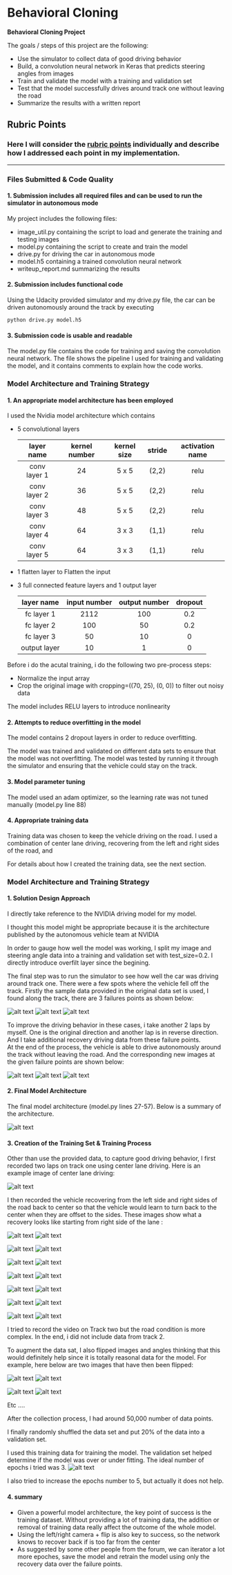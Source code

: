 # **Behavioral Cloning** 
**Behavioral Cloning Project**

The goals / steps of this project are the following:
* Use the simulator to collect data of good driving behavior
* Build, a convolution neural network in Keras that predicts steering angles from images
* Train and validate the model with a training and validation set
* Test that the model successfully drives around track one without leaving the road
* Summarize the results with a written report


[//]: # (Image References)

[image1]: ./examples/model_summary.png "summary of the model"
[image2]: ./examples/outImage1.png "failure point 1"
[image3]: ./examples/outImage2.png "failure point 2"
[image4]: ./examples/outImage3.png "failure point 3"
[image5]: ./examples/inImage1.png "recovery image of failure point 1"
[image6]: ./examples/inImage2.png "recovery image of failure point 2"
[image7]: ./examples/inImage3.png "recovery image of failure point 3"
[image8]: ./examples/loss_over_epoch_graph.png "loss visualization"
[image9]: ./examples/center_recovery_1.jpg "recovery exampe 1"
[image10]: ./examples/center_recovery_2.jpg "recovery exampe 2"
[image11]: ./examples/center_recovery_3.jpg "recovery exampe 3"
[image12]: ./examples/center_recovery_4.jpg "recovery exampe 4"
[image13]: ./examples/center_recovery_5.jpg "recovery exampe 5"
[image14]: ./examples/center_recovery_6.jpg "recovery exampe 6"
[image15]: ./examples/center_recovery_7.jpg "recovery exampe 7"
[image16]: ./examples/center_recovery_8.jpg "recovery exampe 8"
[image17]: ./examples/center_recovery_9.jpg "recovery exampe 9"
[image18]: ./examples/center_recovery_10.jpg "recovery exampe 10"
[image19]: ./examples/center_recovery_11.jpg "recovery exampe 11"
[image20]: ./examples/center_recovery_12.jpg "recovery exampe 12"
[image21]: ./examples/center_recovery_13.jpg "recovery exampe 13"
[image22]: ./examples/center_recovery_14.jpg "recovery exampe 14"
[image23]: ./examples/center_recovery_15.jpg "recovery exampe 15"
[image24]: ./examples/center_recovery_16.jpg "recovery exampe 16"
[image25]: ./examples/flip_center_recovery_16.jpg "flip of recovery exampe 16"
[image26]: ./examples/right_1.jpg "right image sampe 1"
[image27]: ./examples/flip_right_1.jpg "flip of right image sample 1"


## Rubric Points
### Here I will consider the [rubric points](https://review.udacity.com/#!/rubrics/432/view) individually and describe how I addressed each point in my implementation.  

---
### Files Submitted & Code Quality

#### 1. Submission includes all required files and can be used to run the simulator in autonomous mode

My project includes the following files:
* image_util.py containing the script to load and generate the training and testing images
* model.py containing the script to create and train the model
* drive.py for driving the car in autonomous mode
* model.h5 containing a trained convolution neural network 
* writeup_report.md summarizing the results

#### 2. Submission includes functional code
Using the Udacity provided simulator and my drive.py file, the car can be driven autonomously around the track by executing 
```sh
python drive.py model.h5
```

#### 3. Submission code is usable and readable

The model.py file contains the code for training and saving the convolution neural network. The file shows the pipeline I used for training and validating the model, and it contains comments to explain how the code works.

### Model Architecture and Training Strategy

#### 1. An appropriate model architecture has been employed

I used the Nvidia model architecture which contains
* 5 convolutional layers 

  |   layer name     |  kernel number  | kernel size |  stride | activation name    |
  | :--------------: | :-------------: |:-----------:| :------:| :-----------------:|
  | conv layer 1     | 24              | 5 x 5       | (2,2)   | relu |
  | conv layer 2     | 36              | 5 x 5       | (2,2)   | relu |
  | conv layer 3     | 48              | 5 x 5       | (2,2)   | relu |
  | conv layer 4     | 64              | 3 x 3       | (1,1)   | relu |
  | conv layer 5     | 64              | 3 x 3       | (1,1)   | relu |

* 1 flatten layer
   to Flatten the input

* 3 full connected feature layers and 1 output layer

  |   layer name     |  input number  | output number |  dropout |
  | :--------------: | :------------: |:-------------:| :-------:|
  |   fc layer 1     | 2112           | 100           | 0.2      |
  |   fc layer 2     | 100            | 50            | 0.2      |
  |   fc layer 3     | 50             | 10            | 0        |
  |   output layer   | 10             | 1             | 0        |

Before i do the acutal training, i do the following two pre-process steps:
* Normalize the input array
* Crop the original image with cropping=((70, 25), (0, 0)) to filter out noisy data

The model includes RELU layers to introduce nonlinearity 

#### 2. Attempts to reduce overfitting in the model

The model contains 2 dropout layers in order to reduce overfitting. 

The model was trained and validated on different data sets to ensure that the model was not overfitting. The model was tested by running it through the simulator and ensuring that the vehicle could stay on the track.

#### 3. Model parameter tuning

The model used an adam optimizer, so the learning rate was not tuned manually (model.py line 88)

#### 4. Appropriate training data

Training data was chosen to keep the vehicle driving on the road. I used a combination of center lane driving, recovering from the left and right sides of the road, and  

For details about how I created the training data, see the next section. 

### Model Architecture and Training Strategy

#### 1. Solution Design Approach

I directly take reference to the NVIDIA driving model for my model.

I thought this model might be appropriate because it is the architecture published by the autonomous vehicle team at NVIDIA

In order to gauge how well the model was working, I split my image and steering angle data into a training and validation set with test_size=0.2. I directly introduce overfilt layer since the begining.

The final step was to run the simulator to see how well the car was driving around track one. There were a few spots where the vehicle fell off the track. 
Firstly the sample data provided in the original data set is used, I found along the track, there are 3 failures points as shown below:

![alt text][image2]
![alt text][image3]
![alt text][image4]

To improve the driving behavior in these cases, i take another 2 laps by myself. One is the original direction and another lap is in reverse direction. And I take additional recovery driving  data from these failure points.  
At the end of the process, the vehicle is able to drive autonomously around the track without leaving the road. And the corresponding new images at the given failure points are shown below:

![alt text][image5]
![alt text][image6]
![alt text][image7]

#### 2. Final Model Architecture

The final model architecture (model.py lines 27-57). Below is a summary of the architecture.

![alt text][image1]

#### 3. Creation of the Training Set & Training Process

Other than use the provided data, to capture good driving behavior, I first recorded two laps on track one using center lane driving. Here is an example image of center lane driving:

![alt text][image2]

I then recorded the vehicle recovering from the left side and right sides of the road back to center so that the vehicle would learn to turn back to the center when they are offset to the sides.
These images show what a recovery looks like starting from right side of the lane :

![alt text][image11]
![alt text][image12]

![alt text][image13]
![alt text][image14]

![alt text][image15]
![alt text][image16]

![alt text][image17]
![alt text][image18]

![alt text][image19]
![alt text][image20]

![alt text][image21]
![alt text][image22]

![alt text][image23]
![alt text][image24]

I tried to record the video on Track two but the road condition is more complex. In the end, i did not include data from track 2.

To augment the data sat, I also flipped images and angles thinking that this would definitely help since it is totally reasonal data for the model.
For example, here below are two images that have then been flipped:

![alt text][image24]
![alt text][image25]

![alt text][image26]
![alt text][image27]

Etc ....

After the collection process, I had around 50,000 number of data points. 

I finally randomly shuffled the data set and put 20% of the data into a validation set. 

I used this training data for training the model. The validation set helped determine if the model was over or under fitting. 
The ideal number of epochs i tried was 3.
![alt text][image8]

I also tried to increase the epochs number to 5, but actually it does not help.  

#### 4. summary
* Given a powerful model architecture, the key point of success is the training dataset. Without providing a lot of training data, the addition or removal of training
data really affect the outcome of the whole model. 
* Using the left/right camera + flip is also key to success, so the network knows to recover back if is too far from the center
* As suggested by some other people from the forum, we can iterator a lot more epoches, save the model and retrain the model using only the recovery data
over the failure points. 

